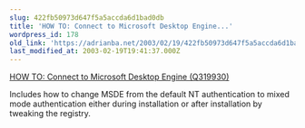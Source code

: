```yaml
---
slug: 422fb50973d647f5a5accda6d1bad0db
title: 'HOW TO: Connect to Microsoft Desktop Engine...'
wordpress_id: 178
old_link: 'https://adrianba.net/2003/02/19/422fb50973d647f5a5accda6d1bad0db/'
last_modified_at: 2003-02-19T19:41:37.000Z
---
```


[HOW TO:
Connect to Microsoft Desktop Engine (Q319930)](http://support.microsoft.com/?kbid=319930)

Includes how to change MSDE from the default NT authentication
to mixed mode authentication either during installation or after
installation by tweaking the registry.
